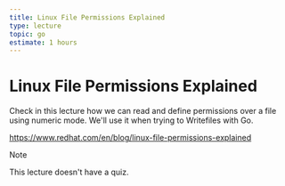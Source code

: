 ```yaml
---
title: Linux File Permissions Explained
type: lecture
topic: go
estimate: 1 hours
---
```


# Linux File Permissions Explained

Check in this lecture how we can read and define permissions over a file using numeric mode. We'll use it when trying to Writefiles with Go.

https://www.redhat.com/en/blog/linux-file-permissions-explained

> [!NOTE]
> This lecture doesn't have a quiz.
